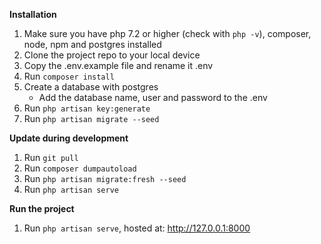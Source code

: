 **Installation**

1. Make sure you have php 7.2 or higher (check with `php -v`), composer,
   node, npm and postgres installed
2. Clone the project repo to your local device
3. Copy the .env.example file and rename it .env
4. Run `composer install`
5. Create a database with postgres
    - Add the database name, user and password to the .env
6. Run `php artisan key:generate`
7. Run `php artisan migrate --seed`

**Update during development**

1. Run `git pull`
2. Run `composer dumpautoload`
3. Run `php artisan migrate:fresh --seed`
4. Run `php artisan serve`

**Run the project**

1. Run `php artisan serve`, hosted at: http://127.0.0.1:8000
